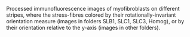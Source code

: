 Processed immunofluorescence images of myofibroblasts on different stripes, where the stress-fibres colored by their rotationally-invariant orientation measure (images in folders SLB1, SLC1, SLC3, Homog), or by their orientation relative to the y-axis (images in other folders).

